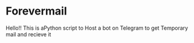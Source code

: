 # Forevermail
Hello!! This is aPython script to Host a bot on Telegram to get Temporary mail and recieve it 
